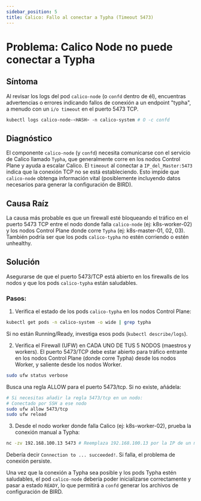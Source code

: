 ```yaml
---
sidebar_position: 5
title: Calico: Fallo al conectar a Typha (Timeout 5473)
---
```


# Problema: Calico Node no puede conectar a Typha

## Síntoma

Al revisar los logs del pod `calico-node` (o `confd` dentro de él), encuentras advertencias o errores indicando fallos de conexión a un endpoint "typha", a menudo con un `i/o timeout` en el puerto 5473 TCP.

```bash
kubectl logs calico-node-<HASH> -n calico-system # O -c confd
```
## Diagnóstico
El componente `calico-node` (y `confd`) necesita comunicarse con el servicio de Calico llamado `Typha`, que generalmente corre en los nodos Control Plane y ayuda a escalar Calico. El `timeout` al conectar a `IP_del_Master:5473` indica que la conexión TCP no se está estableciendo. Esto impide que `calico-node` obtenga información vital (posiblemente incluyendo datos necesarios para generar la configuración de BIRD).

## Causa Raíz
La causa más probable es que un firewall esté bloqueando el tráfico en el puerto 5473 TCP entre el nodo donde falla `calico-node` (ej: k8s-worker-02) y los nodos Control Plane donde corre `Typha` (ej: k8s-master-01, 02, 03). También podría ser que los pods `calico-typha` no estén corriendo o estén unhealthy.

## Solución
Asegurarse de que el puerto 5473/TCP está abierto en los firewalls de los nodos y que los pods `calico-typha` están saludables.

### Pasos:

1. Verifica el estado de los pods `calico-typha` en los nodos Control Plane:
```bash
kubectl get pods -n calico-system -o wide | grep typha
```
Si no están Running/Ready, investiga esos pods (`kubectl describe/logs`).

2. Verifica el Firewall (UFW) en CADA UNO DE TUS 5 NODOS (maestros y workers). El puerto 5473/TCP debe estar abierto para tráfico entrante en los nodos Control Plane (donde corre Typha) desde los nodos Worker, y saliente desde los nodos Worker.
```bash
sudo ufw status verbose
```
Busca una regla ALLOW para el puerto 5473/tcp. Si no existe, añádela:
```bash
# Si necesitas añadir la regla 5473/tcp en un nodo:
# Conectado por SSH a ese nodo
sudo ufw allow 5473/tcp
sudo ufw reload
```
3. Desde el nodo worker donde falla Calico (ej: k8s-worker-02), prueba la conexión manual a Typha:
```bash
nc -zv 192.168.100.13 5473 # Reemplaza 192.168.100.13 por la IP de un maestro donde corre Typha
```
Debería decir `Connection to ... succeeded!`. Si falla, el problema de conexión persiste.

Una vez que la conexión a Typha sea posible y los pods Typha estén saludables, el pod `calico-node` debería poder inicializarse correctamente y pasar a estado `READY`, lo que permitirá a `confd` generar los archivos de configuración de BIRD.


